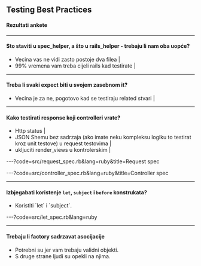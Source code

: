 ## Testing Best Practices

#### Rezultati ankete

---

#### Sto staviti u spec_helper, a što u rails_helper - trebaju li nam oba uopće?

- Vecina vas ne vidi zasto postoje dva filea |
- 99% vremena vam treba cijeli rails kad testirate |

---

#### Treba li svaki expect biti u svojem zasebnom it?

- Vecina je za ne, pogotovo kad se testiraju related stvari |

---

#### Kako testirati response koji controlleri vrate?

- Http status |
- JSON Shemu bez sadrzaja (ako imate neku kompleksu logiku to testirat kroz unit testove) u request testovima |
- ukljuciti render_views u kontrolerskim |

---?code=src/request_spec.rb&lang=ruby&title=Request spec

---?code=src/controller_spec.rb&lang=ruby&title=Controller spec

---

#### Izbjegabati koristenje `let`, `subject` i `before` konstrukata?

<ul>
  <li class="fragment"> Koristiti `let` i `subject`. </li>
</ul>

---?code=src/let_spec.rb&lang=ruby

---

#### Trebaju li factory sadrzavat asocijacije

<ul>
<li class="fragment"> Potrebni su jer vam trebaju validni objekti. </li>
<li class="fragment"> S druge strane ljudi su opekli na njima. </li>
<li class="fragment"> Prijedlog: Za parente koristiti `traits`, za ostale koristi `build`. </li>
<ul>

---?code=src/factories_factory.rb&lang=ruby&title=Factory

---?lang=ruby&code=src/factories_spec.rb&title=Spec

---

#### Treba li testirati one-linere u modelima, tipa asocijacije i validacije?

- 6 vas je za samo custom validacije |
- 5 vas je za sve |

---

#### Je li potrebno uvijek raditi unit testove za neke manje servise/funkcije koje svakako i sigurno testiramo u integracijskim testovima?

- Ovdje je 6/6 |
- Prijedlog: idite po gut feeling |

---

#### Ako imate situaciju da u objektu imate pozive na druge service objecte(nesto kompleksnija business logika), da li mockate te pozive ili pustite da testovi produ kroz kod?

- Ovdje vise naginjete tome da pustate da prolaze kod, ali ih mockate kad vam testovi postaju prekompleksni/predugo traju. |
- Prijedlog je ovdje da se mockaju u unit testovima, a u integracijskim da produ |

---

#### shared examples - da/ne/u kojoj mjeri? gdje ih staviti?

- Pokusavajte ih izbjeci jer stvaraju probleme kod debugiranja i znaju postati nepregledni. Minimalno ih koristiti |

---

#### koje sve slučajeve treba pokriti kroz testove i dokumentirati (kod API testova)? npr. 200, 400, 404.

- Vecina vas je za pokrivanje sto vise slucaja da korisnik vidi kakve sve errore moze dobiti |

---

#### Kako hendlati manipulaciju s fileovima

- ovo je zeznuto i treba vise prouciti |

---

#### Fixtures ili Factories

- Factories |

---

#### Kako hendlati stvari tipa Elasticseach (lokalne servise koji nisu baza)? - VCR, gledati kao lokalna baza ili nesto trece?

- Vecina vas nije radila s takvim stvarima ali VCR |

---

#### Kako najbolje testirat 3rd party APIs. Mocks, VCR ili se jednostavno spojit na API sandbox ako postoji?

- VCR |
- ako testirate samo response caseve onda je dovoljno i mockat |

---

#### Kako najbolje setupirat capybaru? (u odnosu na VCR, DatabaseCleaner itd) - Ovo je vise pitanje za one koji su radili s capybarom

- Treba probat ovo u 5.1 sa system testingom |

---

#### Koliki da je max nested context?

- rubocop-rspec i vas troje kaze 3 |
- cetvoro kazu da je max 2 |

---

#### Kako nazivati testove? Npr. it 'should ...' ili nešto drugo?

- Bez should (tako i betterspecs predlaze) |

---

#### Kako hendlati servise i funkcije koje ovise o trenutnom vremenu? Koristiti alate kao što je Timecop ili dependency injection, tj. predavanje vremena kao argumenta.

- Vecina vas je za Timecop/railsov time helper |

---

#### koristiti expect to change?

- Vecina je za koristenje |

---

#### kako testirati autorizaciju? kroz unit ili integracijske testove?

- Vecina vas je za oboje |
- Use common sense |

---

#### kako testirati mailove? unit/integration/oboje? testiranje mailova kroz integracijske testove - što bi sve trebali provjeriti? (da je poslan, kome je poslan, subject...) Korsitit mailer previews?

<ul>
<li class="fragment">Testirat da li se dovoljno mailova poslalo</li>
<li class="fragment">kod stvaranja mailova koristie [mailer preview](http://guides.rubyonrails.org/action_mailer_basics.html#previewing-emails) </li>
</ul>

---

#### Da li odma na pocetku pokusati pokriti sve edge caseove ili ih postepeno dodavati ako se ikad pojave?

- Postepeno |
- Napisati testove za sve edgecaseove koje se sjetite ali ne trebate se pretrgat da ih sve pronadete. |

---

#### Da li koristiti tagove za before hookove za neki setup koji se ponavlja? - npr. authenticated: true - napravi sign in s nekim defaultnim userom, tenanted: true - postavi defaultni tenant itd.

- Da |
